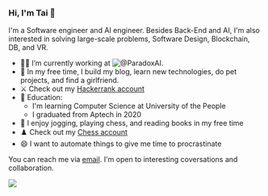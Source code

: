 ### Hi, I'm Tai 👋
 
<!--
**tailtq/tailtq** is a ✨ _special_ ✨ repository because its `README.md` (this file) appears on your GitHub profile.
-->
I'm a Software engineer and AI engineer. Besides Back-End and AI, I'm also interested in solving large-scale problems, Software Design, Blockchain, DB, and VR.

- :man_technologist: I’m currently working at ![@ParadoxAI](https://github.com/ParadoxAI).
- 🔭 In my free time, I build my blog, learn new technologies, do pet projects, and find a girlfriend.
- :crossed_swords: Check out my [Hackerrank account](https://www.hackerrank.com/ltquoctaidn98)
- 🌱 Education:
  - I'm learning Computer Science at University of the People
  - I graduated from Aptech in 2020
- :running: I enjoy jogging, playing chess, and reading books in my free time
- :chess_pawn: Check out my [Chess account](https://www.chess.com/member/ltquoctaidn98)
- 😄 I want to automate things to give me time to procrastinate

You can reach me via [email](mailto:ltquoctaidn98@gmail.com). I'm open to interesting coversations and collaboration.

<a href="https://github.com/anuraghazra/github-readme-stats" style="width: 400px">
  <img align="center" src="https://github-readme-stats.vercel.app/api?username=tailtq&count_private=true&show_icons=true" />
</a>
